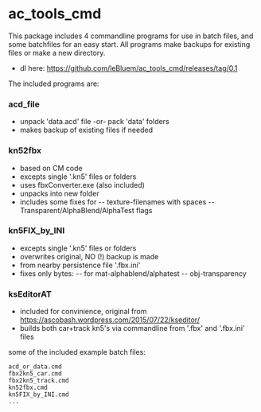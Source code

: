 # ac_tools_cmd

This package includes 4 commandline programs for use in batch files, and some batchfiles for an easy start. All programs make backups for existing files or make a new directory.
 - dl here: https://github.com/leBluem/ac_tools_cmd/releases/tag/0.1

The included programs are:

### acd_file
 - unpack 'data.acd' file -or- pack 'data' folders
 - makes backup of existing files if needed

### kn52fbx
 - based on CM code
 - excepts single '.kn5' files or folders
 - uses fbxConverter.exe (also included)
 - unpacks into new folder
 - includes some fixes for
 -- texture-filenames with spaces
 -- Transparent/AlphaBlend/AlphaTest flags

### kn5FIX_by_INI
 - excepts single '.kn5' files or folders
 - overwrites original, NO (!) backup is made
 - from nearby persistence file '.fbx.ini'
 - fixes only bytes:
 -- for mat-alphablend/alphatest
 -- obj-transparency

### ksEditorAT
 - included for convinience, original from https://ascobash.wordpress.com/2015/07/22/kseditor/
 - builds both car+track kn5's via commandline from '.fbx' and '.fbx.ini' files


some of the included example batch files:

```
acd_or_data.cmd
fbx2kn5_car.cmd
fbx2kn5_track.cmd
kn52fbx.cmd
kn5FIX_by_INI.cmd
...
```
